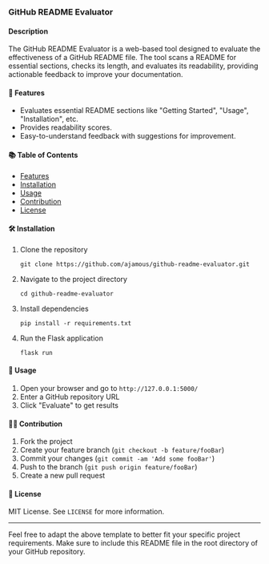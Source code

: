 ### GitHub README Evaluator

#### Description

The GitHub README Evaluator is a web-based tool designed to evaluate the effectiveness of a GitHub README file. The tool scans a README for essential sections, checks its length, and evaluates its readability, providing actionable feedback to improve your documentation.

#### 🚀 Features

- Evaluates essential README sections like "Getting Started", "Usage", "Installation", etc.
- Provides readability scores.
- Easy-to-understand feedback with suggestions for improvement.
  
#### 📚 Table of Contents

- [Features](#-features)
- [Installation](#-installation)
- [Usage](#-usage)
- [Contribution](#-contribution)
- [License](#-license)
  
#### 🛠 Installation

1. Clone the repository
    ```
    git clone https://github.com/ajamous/github-readme-evaluator.git
    ```
2. Navigate to the project directory
    ```
    cd github-readme-evaluator
    ```
3. Install dependencies
    ```
    pip install -r requirements.txt
    ```
4. Run the Flask application
    ```
    flask run
    ```
  
#### 🎯 Usage

1. Open your browser and go to `http://127.0.0.1:5000/`
2. Enter a GitHub repository URL
3. Click "Evaluate" to get results

#### 👨‍💻 Contribution

1. Fork the project
2. Create your feature branch (`git checkout -b feature/fooBar`)
3. Commit your changes (`git commit -am 'Add some fooBar'`)
4. Push to the branch (`git push origin feature/fooBar`)
5. Create a new pull request

#### 📝 License

MIT License. See `LICENSE` for more information.

---

Feel free to adapt the above template to better fit your specific project requirements. Make sure to include this README file in the root directory of your GitHub repository.
